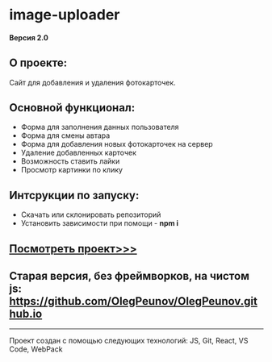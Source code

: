# image-uploader

#### Версия 2.0

## О проекте: 

Сайт для добавления и удаления фотокарточек.

## Основной функционал:

* Форма для заполнения данных пользователя
* Форма для смены автара
* Форма для добавления новых фотокарточек на сервер
* Удаление добавленных карточек
* Возможность ставить лайки
* Просмотр картинки по клику

## Интсрукции по запуску:
* Скачать или склонировать репозиторий
* Установить зависимости при помощи - **npm i**


## [Посмотреть проект>>>](https://olegpeunov.github.io/image-uploader/)


## Старая версия, без фреймворков, на чистом js: https://github.com/OlegPeunov/OlegPeunov.github.io

***
Проект создан с помощью следующих технологий: JS, Git, React, VS Code, WebPack
